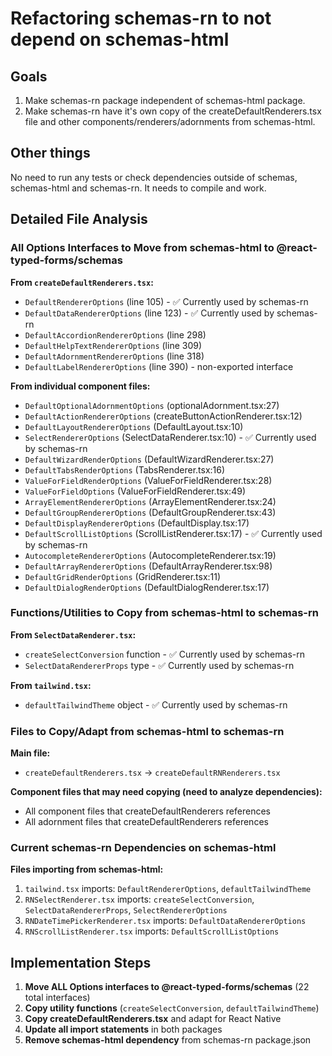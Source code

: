 # Refactoring schemas-rn to not depend on schemas-html

## Goals

1. Make schemas-rn package independent of schemas-html package.
2. Make schemas-rn have it's own copy of the createDefaultRenderers.tsx file and other components/renderers/adornments from schemas-html.

## Other things

No need to run any tests or check dependencies outside of schemas, schemas-html and schemas-rn.
It needs to compile and work.

## Detailed File Analysis

### All Options Interfaces to Move from schemas-html to @react-typed-forms/schemas

**From `createDefaultRenderers.tsx`:**
- `DefaultRendererOptions` (line 105) - ✅ Currently used by schemas-rn
- `DefaultDataRendererOptions` (line 123) - ✅ Currently used by schemas-rn  
- `DefaultAccordionRendererOptions` (line 298)
- `DefaultHelpTextRendererOptions` (line 309)
- `DefaultAdornmentRendererOptions` (line 318)
- `DefaultLabelRendererOptions` (line 390) - non-exported interface

**From individual component files:**
- `DefaultOptionalAdornmentOptions` (optionalAdornment.tsx:27)
- `DefaultActionRendererOptions` (createButtonActionRenderer.tsx:12)
- `DefaultLayoutRendererOptions` (DefaultLayout.tsx:10)
- `SelectRendererOptions` (SelectDataRenderer.tsx:10) - ✅ Currently used by schemas-rn
- `DefaultWizardRenderOptions` (DefaultWizardRenderer.tsx:27)
- `DefaultTabsRenderOptions` (TabsRenderer.tsx:16)
- `ValueForFieldRenderOptions` (ValueForFieldRenderer.tsx:28)
- `ValueForFieldOptions` (ValueForFieldRenderer.tsx:49)
- `ArrayElementRendererOptions` (ArrayElementRenderer.tsx:24)
- `DefaultGroupRendererOptions` (DefaultGroupRenderer.tsx:43)
- `DefaultDisplayRendererOptions` (DefaultDisplay.tsx:17)
- `DefaultScrollListOptions` (ScrollListRenderer.tsx:17) - ✅ Currently used by schemas-rn
- `AutocompleteRendererOptions` (AutocompleteRenderer.tsx:19)
- `DefaultArrayRendererOptions` (DefaultArrayRenderer.tsx:98)
- `DefaultGridRenderOptions` (GridRenderer.tsx:11)
- `DefaultDialogRenderOptions` (DefaultDialogRenderer.tsx:17)

### Functions/Utilities to Copy from schemas-html to schemas-rn

**From `SelectDataRenderer.tsx`:**
- `createSelectConversion` function - ✅ Currently used by schemas-rn
- `SelectDataRendererProps` type - ✅ Currently used by schemas-rn

**From `tailwind.tsx`:**
- `defaultTailwindTheme` object - ✅ Currently used by schemas-rn

### Files to Copy/Adapt from schemas-html to schemas-rn

**Main file:**
- `createDefaultRenderers.tsx` → `createDefaultRNRenderers.tsx`

**Component files that may need copying (need to analyze dependencies):**
- All component files that createDefaultRenderers references
- All adornment files that createDefaultRenderers references

### Current schemas-rn Dependencies on schemas-html

**Files importing from schemas-html:**
1. `tailwind.tsx` imports: `DefaultRendererOptions`, `defaultTailwindTheme`
2. `RNSelectRenderer.tsx` imports: `createSelectConversion`, `SelectDataRendererProps`, `SelectRendererOptions`  
3. `RNDateTimePickerRenderer.tsx` imports: `DefaultDataRendererOptions`
4. `RNScrollListRenderer.tsx` imports: `DefaultScrollListOptions`

## Implementation Steps

1. **Move ALL Options interfaces to @react-typed-forms/schemas** (22 total interfaces)
2. **Copy utility functions** (`createSelectConversion`, `defaultTailwindTheme`)
3. **Copy createDefaultRenderers.tsx** and adapt for React Native
4. **Update all import statements** in both packages
5. **Remove schemas-html dependency** from schemas-rn package.json

